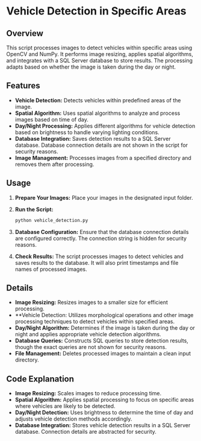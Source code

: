 # Vehicle Detection in Specific Areas

## Overview
This script processes images to detect vehicles within specific areas using OpenCV and NumPy. It performs image resizing, applies spatial algorithms, and integrates with a SQL Server database to store results. The processing adapts based on whether the image is taken during the day or night.

## Features
- **Vehicle Detection:** Detects vehicles within predefined areas of the image.
- **Spatial Algorithm:** Uses spatial algorithms to analyze and process images based on time of day.
- **Day/Night Processing:** Applies different algorithms for vehicle detection based on brightness to handle varying lighting conditions.
- **Database Integration:** Saves detection results to a SQL Server database. Database connection details are not shown in the script for security reasons.
- **Image Management:** Processes images from a specified directory and removes them after processing.

## Usage
1. **Prepare Your Images:** Place your images in the designated input folder.

2. **Run the Script:**
    ```bash
    python vehicle_detection.py
    ```

3. **Database Configuration:** Ensure that the database connection details are configured correctly. The connection string is hidden for security reasons.

4. **Check Results:** The script processes images to detect vehicles and saves results to the database. It will also print timestamps and file names of processed images.

## Details
- **Image Resizing:** Resizes images to a smaller size for efficient processing.
- **Vehicle Detection: Utilizes morphological operations and other image processing techniques to detect vehicles within specified areas.
- **Day/Night Algorithm:** Determines if the image is taken during the day or night and applies appropriate vehicle detection algorithms.
- **Database Queries:** Constructs SQL queries to store detection results, though the exact queries are not shown for security reasons.
- **File Management:** Deletes processed images to maintain a clean input directory.

## Code Explanation
- **Image Resizing:** Scales images to reduce processing time.
- **Spatial Algorithm:** Applies spatial processing to focus on specific areas where vehicles are likely to be detected.
- **Day/Night Detection:** Uses brightness to determine the time of day and adjusts vehicle detection methods accordingly.
- **Database Integration:** Stores vehicle detection results in a SQL Server database. Connection details are abstracted for security.

